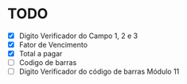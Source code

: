 # TODO
- [x] Digito Verificador do Campo 1, 2 e 3
- [x] Fator de Vencimento
- [x] Total a pagar
- [ ] Codigo de barras
- [ ] Digito Verificador do código de barras Módulo 11